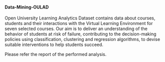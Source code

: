 #### Data-Mining-OULAD   

Open University Learning Analytics Dataset contains data about courses, students and their interactions with the Virtual Learning Environment for seven selected courses. Our aim is to deliver an understanding of the behavior of students at risk of failure, contributing to the decision-making policies using classification, clustering and regression algorithms, to devise suitable interventions to help students succeed.   

Please refer the report of the performed analysis.
